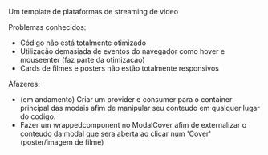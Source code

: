 Um template de plataformas de streaming de video

Problemas conhecidos:
* Código não está totalmente otimizado
* Utilização demasiada de eventos do navegador como hover e mouseenter (faz parte da otimizacao)
* Cards de filmes e posters não estão totalmente responsivos

Afazeres:
* (em andamento) Criar um provider e consumer para o container principal das modais afim de manipular seu conteudo em qualquer lugar do codigo.
* Fazer um wrappedcomponent no ModalCover afim de externalizar o conteudo da modal que sera aberta ao clicar num 'Cover' (poster/imagem de filme)